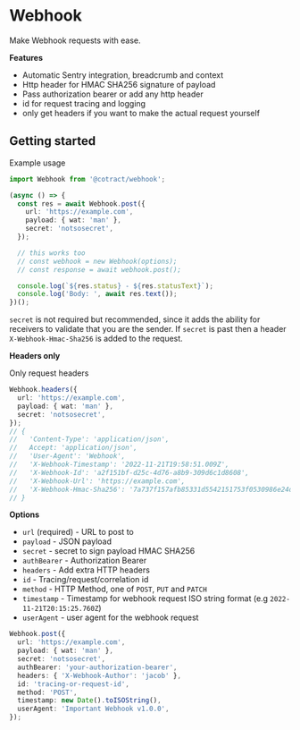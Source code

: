 # Webhook

Make Webhook requests with ease.

__Features__
- Automatic Sentry integration, breadcrumb and context
- Http header for HMAC SHA256 signature of payload
- Pass authorization bearer or add any http header
- id for request tracing and logging
- only get headers if you want to make the actual request yourself

## Getting started

Example usage

```ts
import Webhook from '@cotract/webhook';

(async () => {
  const res = await Webhook.post({
    url: 'https://example.com',
    payload: { wat: 'man' },
    secret: 'notsosecret',
  });

  // this works too
  // const webhook = new Webhook(options);
  // const response = await webhook.post();

  console.log(`${res.status} - ${res.statusText}`);
  console.log('Body: ', await res.text());
})();
```

`secret` is not required but recommended, since it adds the ability for receivers to validate that you are the sender.
If `secret` is past then a header `X-Webhook-Hmac-Sha256` is added to the request.

__Headers only__

Only request headers

```ts
Webhook.headers({
  url: 'https://example.com',
  payload: { wat: 'man' },
  secret: 'notsosecret',
});
// {
//   'Content-Type': 'application/json',
//   Accept: 'application/json',
//   'User-Agent': 'Webhook',
//   'X-Webhook-Timestamp': '2022-11-21T19:58:51.009Z',
//   'X-Webhook-Id': 'a2f151bf-d25c-4d76-a8b9-309d6c1d8608',
//   'X-Webhook-Url': 'https://example.com',
//   'X-Webhook-Hmac-Sha256': '7a737f157afb85331d5542151753f0530986e24d1866b545d440497bc386e997'
// }
```

__Options__

- `url` (required) - URL to post to
- `payload` - JSON payload
- `secret` - secret to sign payload HMAC SHA256
- `authBearer` - Authorization Bearer
- `headers` - Add extra HTTP headers
- `id` - Tracing/request/correlation id
- `method` - HTTP Method, one of `POST`, `PUT` and `PATCH`
- `timestamp` - Timestamp for webhook request ISO string format (e.g `2022-11-21T20:15:25.760Z`)
- `userAgent` - user agent for the webhook request

```ts
Webhook.post({
  url: 'https://example.com',
  payload: { wat: 'man' },
  secret: 'notsosecret',
  authBearer: 'your-authorization-bearer',
  headers: { 'X-Webhook-Author': 'jacob' },
  id: 'tracing-or-request-id',
  method: 'POST',
  timestamp: new Date().toISOString(),
  userAgent: 'Important Webhook v1.0.0',
});
```
